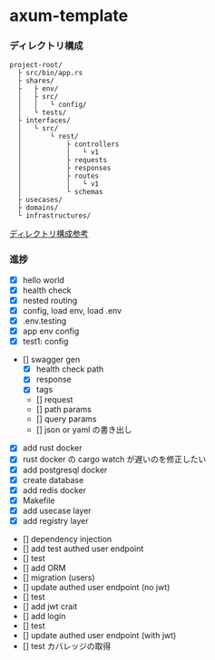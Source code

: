 # axum-template

### ディレクトリ構成

```
project-root/
  ├ src/bin/app.rs
  ├ shares/
  ├   ├ env/
  │   ├ src/
  │   │   └ config/
  │   └ tests/
  ├ interfaces/
  │   └ src/
  │       └ rest/
  │           ├ controllers
  │           │   └ v1
  │           ├ requests
  │           ├ responses
  │           ├ routes
  │           │   └ v1
  │           └ schemas
  ├ usecases/
  ├ domains/
  └ infrastructures/
```

[ディレクトリ構成参考](https://qiita.com/tono-maron/items/345c433b86f74d314c8d)

### 進捗

-   [x] hello world
-   [x] health check
-   [x] nested routing
-   [x] config, load env, load .env
-   [x] .env.testing
-   [x] app env config
-   [x] test1: config
-   [] swagger gen
    -   [x] health check path
    -   [x] response
    -   [x] tags
    -   [] request
    -   [] path params
    -   [] query params
    -   [] json or yaml の書き出し
-   [x] add rust docker
-   [x] rust docker の cargo watch が遅いのを修正したい
-   [x] add postgresql docker
-   [x] create database
-   [x] add redis docker
-   [x] Makefile
-   [x] add usecase layer
-   [x] add registry layer
-   [] dependency injection
-   [] add test authed user endpoint
-   [] test
-   [] add ORM
-   [] migration (users)
-   [] update authed user endpoint (no jwt)
-   [] test
-   [] add jwt crait
-   [] add login
-   [] test
-   [] update authed user endpoint (with jwt)
-   [] test カバレッジの取得
